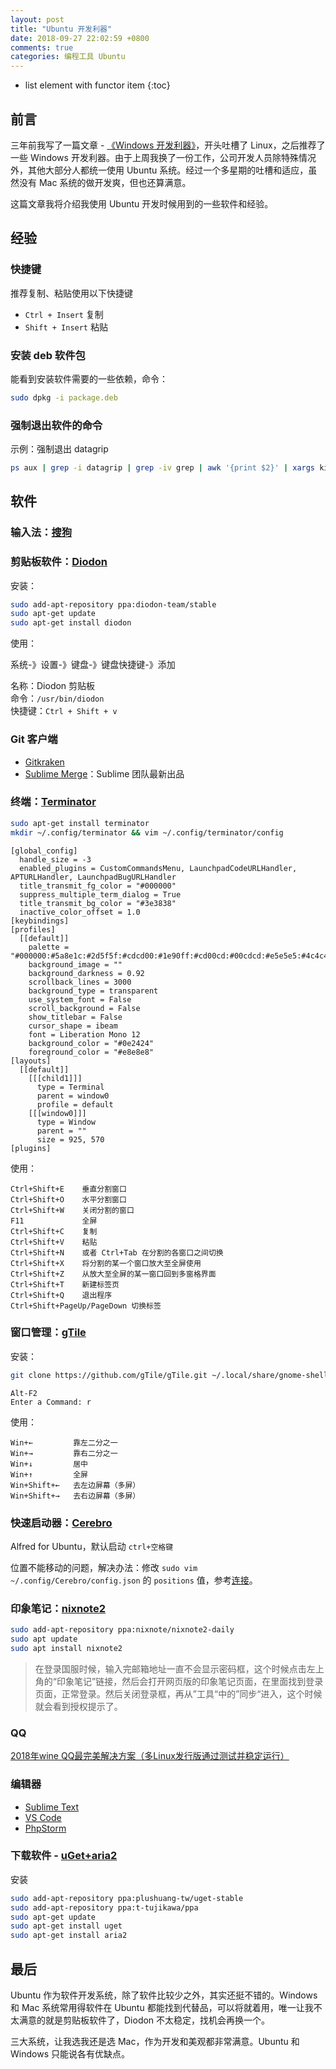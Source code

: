 ```yaml
---
layout: post
title: "Ubuntu 开发利器"
date: 2018-09-27 22:02:59 +0800
comments: true
categories: 编程工具 Ubuntu
---
```

* list element with functor item
{:toc}

## 前言

三年前我写了一篇文章 - [《Windows 开发利器》](https://blog.forecho.com/windows-coding-tool.html)，开头吐槽了 Linux，之后推荐了一些 Windows 开发利器。由于上周我换了一份工作，公司开发人员除特殊情况外，其他大部分人都统一使用 Ubuntu 系统。经过一个多星期的吐槽和适应，虽然没有 Mac 系统的做开发爽，但也还算满意。

这篇文章我将介绍我使用 Ubuntu 开发时候用到的一些软件和经验。

<!--more-->

## 经验

### 快捷键

推荐复制、粘贴使用以下快捷键

- `Ctrl + Insert` 复制
- `Shift + Insert` 粘贴


### 安装 deb 软件包

能看到安装软件需要的一些依赖，命令：

```sh
sudo dpkg -i package.deb
```

### 强制退出软件的命令

示例：强制退出 datagrip 

```bash
ps aux | grep -i datagrip | grep -iv grep | awk '{print $2}' | xargs kill -s 9
```


## 软件

### 输入法：[搜狗](https://pinyin.sogou.com/linux/?r=pinyin)

### 剪贴板软件：[Diodon](https://launchpad.net/diodon)

安装：

```bash
sudo add-apt-repository ppa:diodon-team/stable
sudo apt-get update
sudo apt-get install diodon
```

使用：

系统-》设置-》键盘-》键盘快捷键-》添加

名称：Diodon 剪贴板  
命令：`/usr/bin/diodon`  
快捷键：`Ctrl + Shift + v`


### Git 客户端 

- [Gitkraken](https://www.gitkraken.com/)
- [Sublime Merge](https://www.sublimemerge.com/)：Sublime 团队最新出品

### 终端：[Terminator](https://launchpad.net/terminator)

```sh
sudo apt-get install terminator
mkdir ~/.config/terminator && vim ~/.config/terminator/config
```

```
[global_config]
  handle_size = -3
  enabled_plugins = CustomCommandsMenu, LaunchpadCodeURLHandler, APTURLHandler, LaunchpadBugURLHandler
  title_transmit_fg_color = "#000000"
  suppress_multiple_term_dialog = True
  title_transmit_bg_color = "#3e3838"
  inactive_color_offset = 1.0
[keybindings]
[profiles]
  [[default]]
    palette = "#000000:#5a8e1c:#2d5f5f:#cdcd00:#1e90ff:#cd00cd:#00cdcd:#e5e5e5:#4c4c4c:#868e09:#00ff00:#ffff00:#4682b4:#ff00ff:#00ffff:#ffffff"
    background_image = ""
    background_darkness = 0.92
    scrollback_lines = 3000
    background_type = transparent
    use_system_font = False
    scroll_background = False
    show_titlebar = False
    cursor_shape = ibeam
    font = Liberation Mono 12
    background_color = "#0e2424"
    foreground_color = "#e8e8e8"
[layouts]
  [[default]]
    [[[child1]]]
      type = Terminal
      parent = window0
      profile = default
    [[[window0]]]
      type = Window
      parent = ""
      size = 925, 570
[plugins]
```

使用：

```
Ctrl+Shift+E    垂直分割窗口
Ctrl+Shift+O    水平分割窗口
Ctrl+Shift+W    关闭分割的窗口
F11             全屏
Ctrl+Shift+C    复制
Ctrl+Shift+V    粘贴
Ctrl+Shift+N    或者 Ctrl+Tab 在分割的各窗口之间切换
Ctrl+Shift+X    将分割的某一个窗口放大至全屏使用
Ctrl+Shift+Z    从放大至全屏的某一窗口回到多窗格界面
Ctrl+Shift+T    新建标签页
Ctrl+Shift+Q    退出程序
Ctrl+Shift+PageUp/PageDown 切换标签  
```

### 窗口管理：[gTile](https://github.com/gTile/gTile)

安装：

```sh
git clone https://github.com/gTile/gTile.git ~/.local/share/gnome-shell/extensions/gTile@vibou
```

```
Alt-F2
Enter a Command: r
```

使用：

```
Win+←         靠左二分之一
Win+→         靠右二分之一
Win+↓         居中
Win+↑         全屏
Win+Shift+←   去左边屏幕（多屏）
Win+Shift+→   去右边屏幕（多屏）
```

### 快速启动器：[Cerebro](https://cerebroapp.com/)

Alfred for Ubuntu，默认启动 `ctrl+空格键`

位置不能移动的问题，解决办法：修改 `sudo vim ~/.config/Cerebro/config.json` 的 `positions` 值，参考[连接](https://github.com/KELiON/cerebro/issues/315)。

### 印象笔记：[nixnote2](https://github.com/baumgarr/nixnote2)

```sh
sudo add-apt-repository ppa:nixnote/nixnote2-daily
sudo apt update
sudo apt install nixnote2
```

> 在登录国服时候，输入完邮箱地址一直不会显示密码框，这个时候点击左上角的“印象笔记”链接，然后会打开网页版的印象笔记页面，在里面找到登录页面，正常登录。然后关闭登录框，再从”工具“中的”同步“进入，这个时候就会看到授权提示了。

### QQ

[2018年wine QQ最完美解决方案（多Linux发行版通过测试并稳定运行）](https://www.lulinux.com/archives/1319)

### 编辑器

- [Sublime Text](http://www.sublimetext.com/)
- [VS Code](https://code.visualstudio.com/)
- [PhpStorm](https://www.jetbrains.com/phpstorm/)


### 下载软件 - [uGet+aria2](https://www.cnblogs.com/EasonJim/p/7119294.html)

安装 

```sh
sudo add-apt-repository ppa:plushuang-tw/uget-stable
sudo add-apt-repository ppa:t-tujikawa/ppa
sudo apt-get update
sudo apt-get install uget
sudo apt-get install aria2
```

## 最后

Ubuntu 作为软件开发系统，除了软件比较少之外，其实还挺不错的。Windows 和 Mac 系统常用得软件在 Ubuntu 都能找到代替品，可以将就着用，唯一让我不太满意的就是剪贴板软件了，Diodon 不太稳定，找机会再换一个。

三大系统，让我选我还是选 Mac，作为开发和美观都非常满意。Ubuntu 和 Windows 只能说各有优缺点。